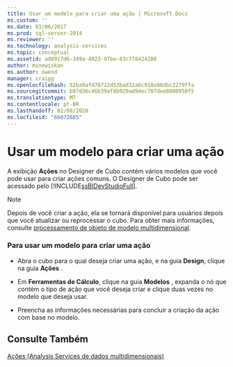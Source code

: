 ```yaml
---
title: Usar um modelo para criar uma ação | Microsoft Docs
ms.custom: ''
ms.date: 03/06/2017
ms.prod: sql-server-2014
ms.reviewer: ''
ms.technology: analysis-services
ms.topic: conceptual
ms.assetid: ad0917d6-349a-4923-97be-83c778424286
author: minewiskan
ms.author: owend
manager: craigg
ms.openlocfilehash: 52ba9afd78722d53bad32a6c918a98dbc2279ffa
ms.sourcegitcommit: b87d36c46b39af8b929ad94ec707dee8800950f5
ms.translationtype: MT
ms.contentlocale: pt-BR
ms.lasthandoff: 02/08/2020
ms.locfileid: "66072685"
---
```

# <a name="use-a-template-to-create-an-action"></a>Usar um modelo para criar uma ação
  A exibição **Ações** no Designer de Cubo contém vários modelos que você pode usar para criar ações comuns. O Designer de Cubo pode ser acessado pelo [!INCLUDE[ssBIDevStudioFull](../../includes/ssbidevstudiofull-md.md)].  
  
> [!NOTE]  
>  Depois de você criar a ação, ela se tornará disponível para usuários depois que você atualizar ou reprocessar o cubo. Para obter mais informações, consulte [processamento de objeto de modelo multidimensional](processing-a-multidimensional-model-analysis-services.md).  
  
### <a name="to-use-a-template-to-create-an-action"></a>Para usar um modelo para criar uma ação  
  
-   Abra o cubo para o qual deseja criar uma ação, e na guia **Design**, clique na guia **Ações** .  
  
-   Em **Ferramentas de Cálculo**, clique na guia **Modelos** , expanda o nó que contém o tipo de ação que você deseja criar e clique duas vezes no modelo que deseja usar.  
  
-   Preencha as informações necessárias para concluir a criação da ação com base no modelo.  
  
## <a name="see-also"></a>Consulte Também  
 [Ações &#40;Analysis Services de dados multidimensionais&#41;](actions-analysis-services-multidimensional-data.md)  
  
  
